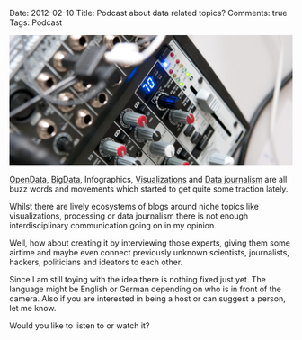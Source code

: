Date: 2012-02-10
Title: Podcast about data related topics?
Comments: true
Tags: Podcast

![Audio Mixer](/assets/images/DSC_6377.jpg)

[OpenData](https://en.wikipedia.org/wiki/Open_data), [BigData](https://en.wikipedia.org/wiki/Big_data),  Infographics, [Visualizations](https://datavisualization.ch/) and [Data journalism](https://www.guardian.co.uk/news/datablog/2011/jul/28/data-journalism) are all buzz words and movements which started to get quite some traction lately.

Whilst there are lively ecosystems of blogs around niche topics like visualizations, processing or data journalism there is not enough interdisciplinary communication going on in my opinion.

Well, how about creating it by interviewing those experts, giving them some airtime and maybe even connect previously unknown scientists, journalists, hackers, politicians and ideators to each other.

Since I am still toying with the idea there is nothing fixed just yet. The language might be English or German depending on who is in front of the camera. Also if you are interested in being a host or can suggest a person, let me know.

Would you like to listen to or watch it?
